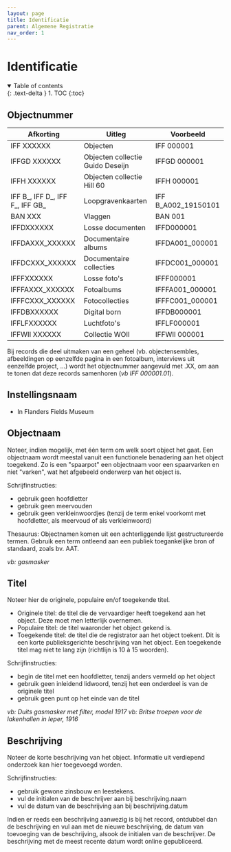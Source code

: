 ```yaml
---
layout: page
title: Identificatie
parent: Algemene Registratie
nav_order: 1
---
```


# **Identificatie** 

<details open markdown="block">
  <summary>
    Table of contents
  </summary>
  {: .text-delta }
1. TOC
{:toc}
</details>

## **Objectnummer**

| Afkorting                       | Uitleg                           | Voorbeeld           |
|---------------------------------|----------------------------------|---------------------|
| IFF XXXXXX                      | Objecten                         | IFF 000001          |
| IFFGD XXXXXX                    | Objecten collectie Guido Deseijn | IFFGD 000001        |
| IFFH XXXXXX                     | Objecten collectie Hill 60       | IFFH 000001         |
| IFF B_, IFF D_, IFF F_, IFF GB_ | Loopgravenkaarten                | IFF B_A002_19150101 |
| BAN XXX                         | Vlaggen                          | BAN 001             |
| IFFDXXXXXX                      | Losse documenten                 | IFFD000001          |
| IFFDAXXX_XXXXXX                 | Documentaire albums              | IFFDA001_000001     |
| IFFDCXXX_XXXXXX                 | Documentaire collecties          | IFFDC001_000001     |
| IFFFXXXXXX                      | Losse foto's                     | IFFF000001          |
| IFFFAXXX_XXXXXX                 | Fotoalbums                       | IFFFA001_000001     |
| IFFFCXXX_XXXXXX                 | Fotocollecties                   | IFFFC001_000001     |
| IFFDBXXXXXX                     | Digital born                     | IFFDB000001         |
| IFFLFXXXXXX                     | Luchtfoto's                      | IFFLF000001         |
| IFFWII XXXXXX                   | Collectie WOII                   | IFFWII 000001       |

Bij records die deel uitmaken van een geheel (vb. objectensembles, afbeeldingen op eenzelfde pagina in een fotoalbum, interviews uit eenzelfde project, ...) wordt het objectnummer aangevuld met .XX, om aan te tonen dat deze records samenhoren (*vb IFF 000001.01*).

## **Instellingsnaam**

- In Flanders Fields Museum

## **Objectnaam**

Noteer, indien mogelijk, met één term om welk soort object het gaat. Een objectnaam wordt meestal vanuit een functionele benadering aan het object toegekend.
Zo is een "spaarpot" een objectnaam voor een spaarvarken en niet "varken", wat het afgebeeld onderwerp van het object is.

Schrijfinstructies:
- gebruik geen hoofdletter
- gebruik geen meervouden
- gebruik geen verkleinwoordjes
(tenzij de term enkel voorkomt met hoofdletter, als meervoud of als verkleinwoord)

Thesaurus:
Objectnamen komen uit een achterliggende lijst gestructureerde termen. Gebruik een term ontleend aan een publiek toegankelijke bron of standaard, zoals bv. AAT. 

*vb: gasmasker*

## **Titel**

Noteer hier de originele, populaire en/of toegekende titel.
- Originele titel: de titel die de vervaardiger heeft toegekend aan het object. Deze moet men letterlijk overnemen.
- Populaire titel: de titel waaronder het object gekend is.
- Toegekende titel: de titel die de registrator aan het object toekent. Dit is een korte publieksgerichte beschrijving van het object. Een toegekende titel mag niet te lang zijn (richtlijn is 10 à 15 woorden).

Schrijfinstructies:
- begin de titel met een hoofdletter, tenzij anders vermeld op het object
- gebruik geen inleidend lidwoord, tenzij het een onderdeel is van de originele titel
- gebruik geen punt op het einde van de titel

*vb: Duits gasmasker met filter, model 1917*
*vb: Britse troepen voor de lakenhallen in Ieper, 1916*

## **Beschrijving**

Noteer de korte beschrijving van het object. Informatie uit verdiepend onderzoek kan hier toegevoegd worden.

Schrijfinstructies:
- gebruik gewone zinsbouw en leestekens.
- vul de initialen van de beschrijver aan bij beschrijving.naam
- vul de datum van de beschrijving aan bij beschrijving.datum

Indien er reeds een beschrijving aanwezig is bij het record, ontdubbel dan de beschrijving en vul aan met de nieuwe beschrijving, de datum van toevoeging van de beschrijving, alsook de initialen van de beschrijver. De beschrijving met de meest recente datum wordt online gepubliceerd.


